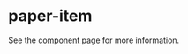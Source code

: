 paper-item
=========

See the [component page](https://polymer-project.org/docs/elements/paper-elements.html#paper-item) for more information.
